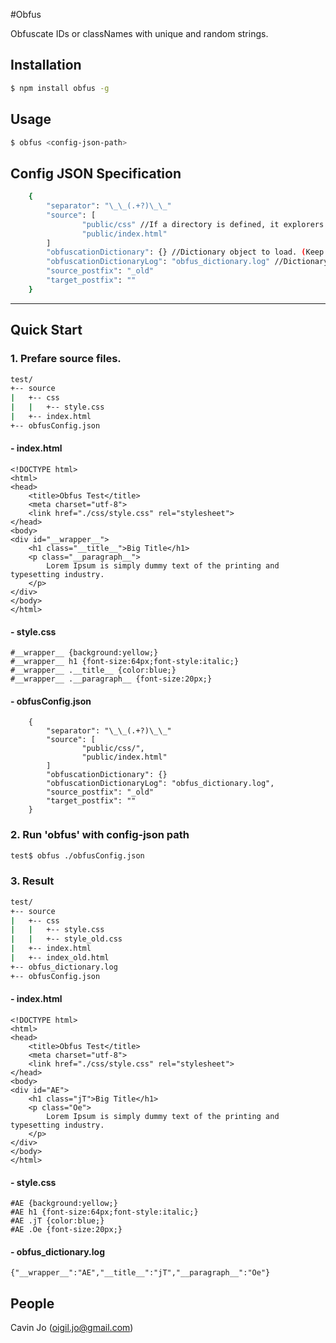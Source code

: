 #Obfus

  Obfuscate IDs or classNames with unique and random strings.

## Installation

```bash
$ npm install obfus -g
```

## Usage
```bash
$ obfus <config-json-path>
```

## Config JSON Specification
```bash
    {
        "separator": "\_\_(.+?)\_\_"
        "source": [
                "public/css" //If a directory is defined, it explorers all the sub-directories and files,
                "public/index.html"
        ]
        "obfuscationDictionary": {} //Dictionary object to load. (Keep it blank)
        "obfuscationDictionaryLog": "obfus_dictionary.log" //Dictionary log's filename. (Keep it blank if you don't need it.)
        "source_postfix": "_old"
        "target_postfix": ""
    }
```
----
## Quick Start
### 1. Prefare source files.
```bash
test/
+-- source
|   +-- css
|   |   +-- style.css
|   +-- index.html
+-- obfusConfig.json
```

#### - index.html
```
<!DOCTYPE html>
<html>
<head>
	<title>Obfus Test</title>
	<meta charset="utf-8">
	<link href="./css/style.css" rel="stylesheet">
</head>
<body>
<div id="__wrapper__">
	<h1 class="__title__">Big Title</h1>
	<p class="__paragraph__">
		Lorem Ipsum is simply dummy text of the printing and typesetting industry.
	</p>
</div>
</body>
</html>
```
#### - style.css
```
#__wrapper__ {background:yellow;}
#__wrapper__ h1 {font-size:64px;font-style:italic;}
#__wrapper__ .__title__ {color:blue;}
#__wrapper__ .__paragraph__ {font-size:20px;}
```
#### - obfusConfig.json
```
    {
        "separator": "\_\_(.+?)\_\_"
        "source": [
                "public/css/",
                "public/index.html"
        ]
        "obfuscationDictionary": {}
        "obfuscationDictionaryLog": "obfus_dictionary.log",
        "source_postfix": "_old"
        "target_postfix": ""
    }
```
### 2. Run 'obfus' with config-json path 

```bash
test$ obfus ./obfusConfig.json
```
### 3. Result
```bash
test/
+-- source
|   +-- css
|   |   +-- style.css
|   |   +-- style_old.css
|   +-- index.html
|   +-- index_old.html
+-- obfus_dictionary.log
+-- obfusConfig.json
```

#### - index.html
```
<!DOCTYPE html>
<html>
<head>
	<title>Obfus Test</title>
	<meta charset="utf-8">
	<link href="./css/style.css" rel="stylesheet">
</head>
<body>
<div id="AE">
	<h1 class="jT">Big Title</h1>
	<p class="Oe">
		Lorem Ipsum is simply dummy text of the printing and typesetting industry.
	</p>
</div>
</body>
</html>
```
#### - style.css
```
#AE {background:yellow;}
#AE h1 {font-size:64px;font-style:italic;}
#AE .jT {color:blue;}
#AE .Oe {font-size:20px;}
```
#### - obfus_dictionary.log
```
{"__wrapper__":"AE","__title__":"jT","__paragraph__":"Oe"} 
```

## People

Cavin Jo ([oigil.jo@gmail.com](https://github.com/oigil))
